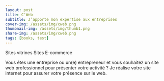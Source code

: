 ```yaml
---
layout: post
title: C'Web
subtitle: J’apporte mon expertise aux entreprises
cover-img: /assets/img/cweb.png
thumbnail-img: /assets/img/thumb1.png
share-img: /assets/img/cweb.png
tags: [books, test]
---
```


 Sites vitrines 
 Sites E-commerce

Vous êtes une entreprise ou un(e) entrepreneur et vous souhaitez un site web professionnel pour présenter votre activité ?
Je réalise votre site internet pour assurer votre présence sur le web.